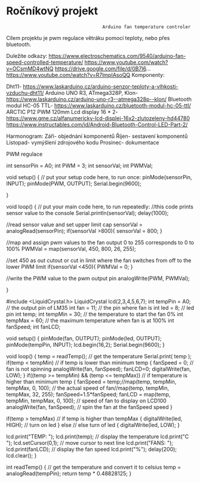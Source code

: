 # Ročníkový projekt

                                        Arduino fan temperature controler
                                      
Cílem projektu je pwm regulace větráku pomocí teploty, nebo přes bluetooth.                                     

Duležite odkazy:
https://www.electroschematics.com/9540/arduino-fan-speed-controlled-temperature/
https://www.youtube.com/watch?v=OCsmMD4wtNQ https://drive.google.com/file/d/0B7I6...
https://www.youtube.com/watch?v=R7lmpIAsoQQ
Komponenty:

Dht11- https://www.laskarduino.cz/arduino-senzor-teploty-a-vlhkosti-vzduchu-dht11/
Arduino UNO R3, ATmega328P, Klon- https://www.laskarduino.cz/arduino-uno-r3--atmega328p--klon/
Bluetooth modul HC-05 TTL- https://www.laskarduino.cz/bluetooth-modul-hc-05-ttl/
ARCTIC P12 PWM 120mm
Lcd display 16 * 2- https://www.gme.cz/alfanumericky-lcd-displej-16x2-zlutozeleny-hd44780
https://www.instructables.com/id/Android-Bluetooth-Control-LED-Part-2/

Harmonogram:
Záři- objednání komponentů
Říjen- sestavení komponentů
Listopad- vymýšlení zdrojového kodu
Prosinec- dokumentace

PWM regulace

int sensorPin = A0;
int PWM = 3;
int sensorVal;
int PWMVal;

void setup() {
  // put your setup code here, to run once:
  pinMode(sensorPin, INPUT);
  pinMode(PWM, OUTPUT);
  Serial.begin(9600);

}

void loop() {
  // put your main code here, to run repeatedly:
  //this code prints sensor value to the console
  Serial.println(sensorVal);
  delay(1000);

  //read sensor value and set upper limit cap
  sensorVal = analogRead(sensorPin);
  if(sensorVal >800){
    sensorVal = 800;
  }

  //map and assign pwm values to the fan output 0 to 255 corresponds to 0 to 100%
  PWMVal = map(sensorVal, 450, 800, 26, 255);

  //set 450 as out cutout or cut in limit where the fan switches from off to the lower PWM limit
  if(sensorVal <450){
    PWMVal = 0;
  }

  //write the PWM value to the pwm output pin
  analogWrite(PWM, PWMVal);

}

#include <LiquidCrystal.h>
LiquidCrystal lcd(2,3,4,5,6,7);
int tempPin = A0; // the output pin of LM35
int fan = 11; // the pin where fan is
int led = 8; // led pin
int temp;
int tempMin = 30; // the temperature to start the fan 0%
int tempMax = 60; // the maximum temperature when fan is at 100%
int fanSpeed;
int fanLCD;

void setup() {
pinMode(fan, OUTPUT);
pinMode(led, OUTPUT);
pinMode(tempPin, INPUT);
lcd.begin(16,2);
Serial.begin(9600);
}

void loop()
{
temp = readTemp(); // get the temperature
Serial.print( temp );
if(temp < tempMin) // if temp is lower than minimum temp
{
fanSpeed = 0; // fan is not spinning
analogWrite(fan, fanSpeed);
fanLCD=0;
digitalWrite(fan, LOW);
}
if((temp >= tempMin) && (temp <= tempMax)) // if temperature is higher than minimum temp
{
fanSpeed = temp;//map(temp, tempMin, tempMax, 0, 100); // the actual speed of fan//map(temp, tempMin, tempMax, 32, 255);
fanSpeed=1.5*fanSpeed;
fanLCD = map(temp, tempMin, tempMax, 0, 100); // speed of fan to display on LCD100
analogWrite(fan, fanSpeed); // spin the fan at the fanSpeed speed
}

if(temp > tempMax) // if temp is higher than tempMax
{
digitalWrite(led, HIGH); // turn on led
}
else // else turn of led
{
digitalWrite(led, LOW);
}

lcd.print("TEMP: ");
lcd.print(temp); // display the temperature
lcd.print("C ");
lcd.setCursor(0,1); // move cursor to next line
lcd.print("FANS: ");
lcd.print(fanLCD); // display the fan speed
lcd.print("%");
delay(200);
lcd.clear();
}

int readTemp() { // get the temperature and convert it to celsius
temp = analogRead(tempPin);
return temp * 0.48828125;
}

